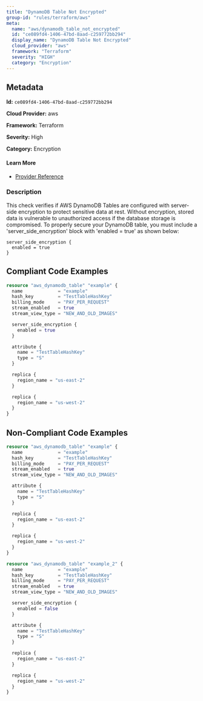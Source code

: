```yaml
---
title: "DynamoDB Table Not Encrypted"
group-id: "rules/terraform/aws"
meta:
  name: "aws/dynamodb_table_not_encrypted"
  id: "ce089fd4-1406-47bd-8aad-c259772bb294"
  display_name: "DynamoDB Table Not Encrypted"
  cloud_provider: "aws"
  framework: "Terraform"
  severity: "HIGH"
  category: "Encryption"
---
```

## Metadata

**Id:** `ce089fd4-1406-47bd-8aad-c259772bb294`

**Cloud Provider:** aws

**Framework:** Terraform

**Severity:** High

**Category:** Encryption

#### Learn More

 - [Provider Reference](https://registry.terraform.io/providers/hashicorp/aws/latest/docs/resources/dynamodb_table#server_side_encryption)

### Description

 This check verifies if AWS DynamoDB Tables are configured with server-side encryption to protect sensitive data at rest. Without encryption, stored data is vulnerable to unauthorized access if the database storage is compromised. To properly secure your DynamoDB table, you must include a 'server_side_encryption' block with 'enabled = true' as shown below:

```
server_side_encryption {
  enabled = true
}
```


## Compliant Code Examples
```terraform
resource "aws_dynamodb_table" "example" {
  name             = "example"
  hash_key         = "TestTableHashKey"
  billing_mode     = "PAY_PER_REQUEST"
  stream_enabled   = true
  stream_view_type = "NEW_AND_OLD_IMAGES"

  server_side_encryption {
    enabled = true
  }

  attribute {
    name = "TestTableHashKey"
    type = "S"
  }

  replica {
    region_name = "us-east-2"
  }

  replica {
    region_name = "us-west-2"
  }
}

```
## Non-Compliant Code Examples
```terraform
resource "aws_dynamodb_table" "example" {
  name             = "example"
  hash_key         = "TestTableHashKey"
  billing_mode     = "PAY_PER_REQUEST"
  stream_enabled   = true
  stream_view_type = "NEW_AND_OLD_IMAGES"

  attribute {
    name = "TestTableHashKey"
    type = "S"
  }

  replica {
    region_name = "us-east-2"
  }

  replica {
    region_name = "us-west-2"
  }
}

resource "aws_dynamodb_table" "example_2" {
  name             = "example"
  hash_key         = "TestTableHashKey"
  billing_mode     = "PAY_PER_REQUEST"
  stream_enabled   = true
  stream_view_type = "NEW_AND_OLD_IMAGES"

  server_side_encryption {
    enabled = false
  }

  attribute {
    name = "TestTableHashKey"
    type = "S"
  }

  replica {
    region_name = "us-east-2"
  }

  replica {
    region_name = "us-west-2"
  }
}

```